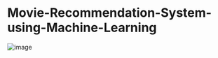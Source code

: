 # Movie-Recommendation-System-using-Machine-Learning
![image](https://github.com/Poojamotekar/Movie-Recommendation-System-using-Machine-Learning-with-Python/assets/66488693/4bb175ee-c1e5-4a8d-98ec-59e8f6b08970)



